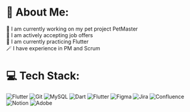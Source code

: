 # 💫 About Me:
🔭 I am currently working on my pet project PetMaster<br>🤝 I am actively accepting job offers<br>🌱 I am currently practicing Flutter<br>🪄 I have experience in PM and Scrum
<a href="https://t.me/DOSavelyev" target="_blank"><img alt="" src="https://static.vecteezy.com/system/resources/thumbnails/023/986/679/small/telegram-logo-telegram-logo-transparent-telegram-icon-transparent-free-free-png.png" style="vertical-align:center" /></a>

# 💻 Tech Stack:
![Flutter](https://img.shields.io/badge/Flutter-%2302569B.svg?style=flat&logo=Flutter&logoColor=white) ![Git](https://img.shields.io/badge/git-%23F05033.svg?style=flat&logo=git&logoColor=white) ![MySQL](https://img.shields.io/badge/mysql-4479A1.svg?style=flat&logo=mysql&logoColor=white) ![Dart](https://img.shields.io/badge/dart-%230175C2.svg?style=flat&logo=dart&logoColor=white) ![Flutter](https://img.shields.io/badge/Flutter-%2302569B.svg?style=flat&logo=Flutter&logoColor=white) ![Figma](https://img.shields.io/badge/figma-%23F24E1E.svg?style=flat&logo=figma&logoColor=white) ![Jira](https://img.shields.io/badge/jira-%230A0FFF.svg?style=flat&logo=jira&logoColor=white) ![Confluence](https://img.shields.io/badge/confluence-%23172BF4.svg?style=flat&logo=confluence&logoColor=white) ![Notion](https://img.shields.io/badge/Notion-%23000000.svg?style=flat&logo=notion&logoColor=white) ![Adobe](https://img.shields.io/badge/adobe-%23FF0000.svg?style=flat&logo=adobe&logoColor=white)
